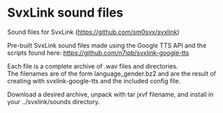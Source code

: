 # SvxLink sound files

Sound files for SvxLink (https://github.com/sm0svx/svxlink)

Pre-built SvxLink sound files made using the Google TTS API and the scripts found here:  https://github.com/n7ipb/svxlink-google-tts

Each file is a complete archive of .wav files and directories.  
The filenames are of the form language_gender.bz2 and are the result of creating with svxlink-google-tts and the included config file.

Download a desired archive, unpack with tar jxvf filename,  and install in your ../svxlink/sounds directory.

